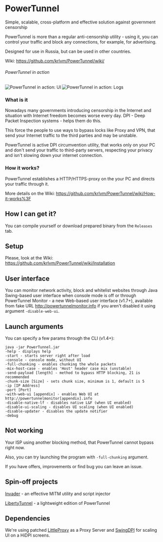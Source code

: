 # PowerTunnel
Simple, scalable, cross-platform and effective solution against government censorship

PowerTunnel is more than a regular anti-censorship utility - using it, you can control your traffic and block any connections, for example, for advertising.

Designed for use in Russia, but can be used in other countries.

Wiki: https://github.com/krlvm/PowerTunnel/wiki/

###### PowerTunnel in action
![PowerTunnel in action: UI](https://raw.githubusercontent.com/krlvm/PowerTunnel/master/ui.png "User Interface")
![PowerTunnel in action: Logs](https://raw.githubusercontent.com/krlvm/PowerTunnel/master/log.png "Logs")

### What is it
Nowadays many governments introducing censorship in the Internet and situation with Internet freedom becomes worse every day. DPI - Deep Packet Inspection systems - helps them do this.

This force the people to use ways to bypass locks like Proxy and VPN, that send your Internet traffic to the third parties and may be unstable.

PowerTunnel is active DPI circumvention utility, that works only on your PC and don't send your traffic to third-party servers, respecting your privacy and isn't slowing down your internet connection.

### How it works?
PowerTunnel establishes a HTTP/HTTPS-proxy on the your PC and directs your traffic through it.

More details on the Wiki: https://github.com/krlvm/PowerTunnel/wiki/How-it-works%3F

## How I can get it?
You can compile yourself or download prepared binary from the `Releases` tab.

## Setup
Please, look at the Wiki: https://github.com/krlvm/PowerTunnel/wiki/Installation

## User interface
You can monitor network activity, block and whitelist websites through Java Swing-based user interface when console mode is off or through PowerTunnel Monitor - a new Web-based user interface (v1.7+), available from fake URL http://powertunnelmonitor.info if you aren't disabled it using argument `-disable-web-ui`.

## Launch arguments
You can specify a few params through the CLI (v1.4+):

```
java -jar PowerTunnel.jar
-help - displays help
-start - starts server right after load
-console - console mode, without UI
-full-chunking - enables chunking the whole packets
-mix-host-case - enables 'Host' header case mix (unstable)
-send-payload [length] - method to bypass HTTP blocking, 21 is recommended
-chunk-size [Size] - sets chunk size, minimum is 1, default is 5
-ip [IP Address]
-port [Port]
-with-web-ui [appendix] - enables Web UI at http://powertunnelmonitor[appendix].info
-disable-native-lf - disables native L&F (when UI enabled)
-disable-ui-scaling - disables UI scaling (when UI enabled)
-disable-updater - disables the update notifier
-debug
```

## Not working
Your ISP using another blocking method, that PowerTunnel cannot bypass right now.

Also, you can try launching the program with `-full-chunking` argument.

If you have offers, improvements or find bug you can leave an issue.

## Spin-off projects
[Invader](https://github.com/krlvm/Invader) - an effective MITM utility and script injector

[LibertyTunnel](https://github.com/krlvm/PowerTunnel/tree/libertytunnel) - a lightweight edition of PowerTunnel 

## Dependencies
We're using patched [LittleProxy](https://github.com/adamfisk/LittleProxy) as a Proxy Server and [SwingDPI](https://github.com/krlvm/SwingDPI) for scaling UI on a HiDPI screens.
